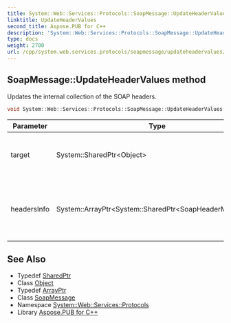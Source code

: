 ```yaml
---
title: System::Web::Services::Protocols::SoapMessage::UpdateHeaderValues method
linktitle: UpdateHeaderValues
second_title: Aspose.PUB for C++
description: 'System::Web::Services::Protocols::SoapMessage::UpdateHeaderValues method. Updates the internal collection of the SOAP headers in C++.'
type: docs
weight: 2700
url: /cpp/system.web.services.protocols/soapmessage/updateheadervalues/
---
```

## SoapMessage::UpdateHeaderValues method


Updates the internal collection of the SOAP headers.

```cpp
void System::Web::Services::Protocols::SoapMessage::UpdateHeaderValues(System::SharedPtr<Object> target, System::ArrayPtr<System::SharedPtr<SoapHeaderMapping>> headersInfo)
```


| Parameter | Type | Description |
| --- | --- | --- |
| target | System::SharedPtr\<Object\> | The object to get the SOAP headers from. |
| headersInfo | System::ArrayPtr\<System::SharedPtr\<SoapHeaderMapping\>\> | A collection of headers from which the internal collection will be updated. |

## See Also

* Typedef [SharedPtr](../../../system/sharedptr/)
* Class [Object](../../../system/object/)
* Typedef [ArrayPtr](../../../system/arrayptr/)
* Class [SoapMessage](../)
* Namespace [System::Web::Services::Protocols](../../)
* Library [Aspose.PUB for C++](../../../)
